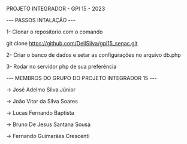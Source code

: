 PROJETO INTEGRADOR - GPI 15 - 2023

--- PASSOS INTALAÇÃO ---

1- Clonar o repositorio com o comando 

git clone https://github.com/DellSilva/gpi15_senac.git

2- Criar o banco de dados e setar as configurações no arquivo db.php

3- Rodar no servidor php de sua preferência


--- MEMBROS DO GRUPO DO PROJETO INTEGRADOR 15 ---

-> José Adelmo Silva Júnior

-> João Vitor da Silva Soares

-> Lucas Fernando Baptista

-> Bruno De Jesus Santana Sousa

-> Fernando Guimarães Crescenti